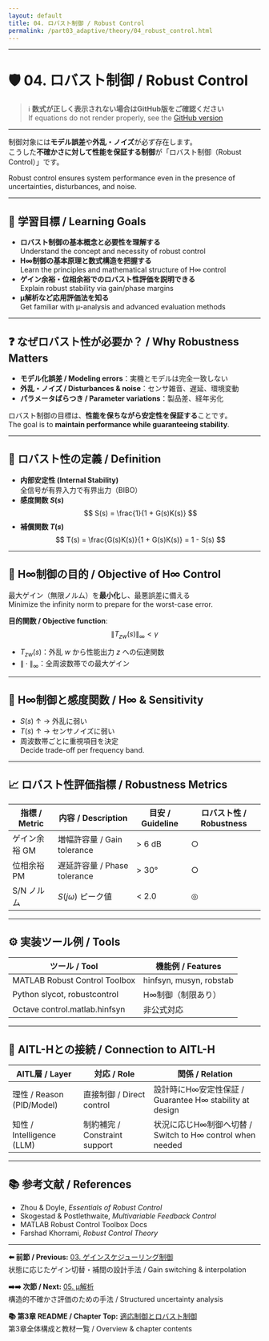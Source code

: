 ```yaml
---
layout: default
title: 04. ロバスト制御 / Robust Control
permalink: /part03_adaptive/theory/04_robust_control.html
---
```


---

# 🛡️ 04. ロバスト制御 / Robust Control

> ℹ️ **数式が正しく表示されない場合はGitHub版をご確認ください**  
> If equations do not render properly, see the [GitHub version](https://github.com/Samizo-AITL/EduController/blob/main/part03_adaptive/theory/04_robust_control.md)

---

制御対象には**モデル誤差**や**外乱・ノイズ**が必ず存在します。  
こうした**不確かさに対して性能を保証する制御**が「ロバスト制御（Robust Control）」です。

Robust control ensures system performance even in the presence of uncertainties, disturbances, and noise.

---

## 🎯 学習目標 / Learning Goals

- **ロバスト制御の基本概念と必要性を理解する**  
  Understand the concept and necessity of robust control  
- **H∞制御の基本原理と数式構造を把握する**  
  Learn the principles and mathematical structure of H∞ control  
- **ゲイン余裕・位相余裕でのロバスト性評価を説明できる**  
  Explain robust stability via gain/phase margins  
- **μ解析など応用評価法を知る**  
  Get familiar with μ-analysis and advanced evaluation methods  

---

## ❓ なぜロバスト性が必要か？ / Why Robustness Matters

- **モデル化誤差 / Modeling errors**：実機とモデルは完全一致しない  
- **外乱・ノイズ / Disturbances & noise**：センサ雑音、遅延、環境変動  
- **パラメータばらつき / Parameter variations**：製品差、経年劣化  

ロバスト制御の目標は、**性能を保ちながら安定性を保証する**ことです。  
The goal is to **maintain performance while guaranteeing stability**.

---

## 📐 ロバスト性の定義 / Definition

- **内部安定性 (Internal Stability)**  
  全信号が有界入力で有界出力（BIBO）  
- **感度関数 $S(s)$**  
  $$
  S(s) = \frac{1}{1 + G(s)K(s)}
  $$
- **補償関数 $T(s)$**  
  $$
  T(s) = \frac{G(s)K(s)}{1 + G(s)K(s)} = 1 - S(s)
  $$

---

## 🎯 H∞制御の目的 / Objective of H∞ Control

最大ゲイン（無限ノルム）を**最小化**し、最悪誤差に備える  
Minimize the infinity norm to prepare for the worst-case error.

**目的関数 / Objective function**:
$$
\| T_{zw}(s) \|_\infty < \gamma
$$
- $T_{zw}(s)$：外乱 $w$ から性能出力 $z$ への伝達関数  
- $\| \cdot \|_\infty$：全周波数帯での最大ゲイン  

---

## 🧩 H∞制御と感度関数 / H∞ & Sensitivity

- $S(s)$ ↑ → 外乱に弱い  
- $T(s)$ ↑ → センサノイズに弱い  
- 周波数帯ごとに重視項目を決定  
  Decide trade-off per frequency band.

---

## 📈 ロバスト性評価指標 / Robustness Metrics

| 指標 / Metric | 内容 / Description | 目安 / Guideline | ロバスト性 / Robustness |
|---------------|--------------------|------------------|--------------------------|
| ゲイン余裕 GM  | 増幅許容量 / Gain tolerance | > 6 dB | ○ |
| 位相余裕 PM    | 遅延許容量 / Phase tolerance | > 30° | ○ |
| S/N ノルム     | $S(j\omega)$ ピーク値 | < 2.0 | ◎ |

---

## ⚙️ 実装ツール例 / Tools

| ツール / Tool | 機能例 / Features |
|---------------|-------------------|
| MATLAB Robust Control Toolbox | hinfsyn, musyn, robstab |
| Python slycot, robustcontrol  | H∞制御（制限あり） |
| Octave control.matlab.hinfsyn | 非公式対応 |

---

## 🧠 AITL-Hとの接続 / Connection to AITL-H

| AITL層 / Layer | 対応 / Role | 関係 / Relation |
|----------------|------------|-----------------|
| 理性 / Reason (PID/Model) | 直接制御 / Direct control | 設計時にH∞安定性保証 / Guarantee H∞ stability at design |
| 知性 / Intelligence (LLM) | 制約補完 / Constraint support | 状況に応じH∞制御へ切替 / Switch to H∞ control when needed |

---

## 📚 参考文献 / References

- Zhou & Doyle, *Essentials of Robust Control*  
- Skogestad & Postlethwaite, *Multivariable Feedback Control*  
- MATLAB Robust Control Toolbox Docs  
- Farshad Khorrami, *Robust Control Theory*  

---

**⬅️ 前節 / Previous:** [03. ゲインスケジューリング制御](https://samizo-aitl.github.io/EduController/part03_adaptive/theory/03_gain_scheduling.html)  
状態に応じたゲイン切替・補間の設計手法 / Gain switching & interpolation

**➡️➡️ 次節 / Next:** [05. μ解析](https://samizo-aitl.github.io/EduController/part03_adaptive/theory/05_mu_analysis.html)  
構造的不確かさ評価のための手法 / Structured uncertainty analysis

**📚 第3章 README / Chapter Top:** [適応制御とロバスト制御](https://samizo-aitl.github.io/EduController/part03_adaptive/)  
第3章全体構成と教材一覧 / Overview & chapter contents
